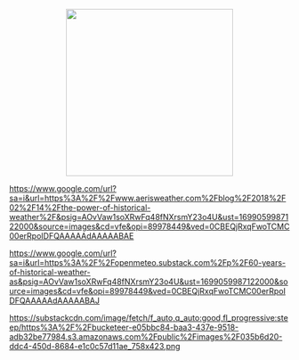<p align="center">
<img src="https://substackcdn.com/image/fetch/f_auto,q_auto:good,fl_progressive:steep/https%3A%2F%2Fbucketeer-e05bbc84-baa3-437e-9518-adb32be77984.s3.amazonaws.com%2Fpublic%2Fimages%2F035b6d20-ddc4-450d-8684-e1c0c57d11ae_758x423.png"  height=300>
</p>




https://www.google.com/url?sa=i&url=https%3A%2F%2Fwww.aerisweather.com%2Fblog%2F2018%2F02%2F14%2Fthe-power-of-historical-weather%2F&psig=AOvVaw1soXRwFq48fNXrsmY23o4U&ust=1699059987122000&source=images&cd=vfe&opi=89978449&ved=0CBEQjRxqFwoTCMC00erRpoIDFQAAAAAdAAAAABAE

https://www.google.com/url?sa=i&url=https%3A%2F%2Fopenmeteo.substack.com%2Fp%2F60-years-of-historical-weather-as&psig=AOvVaw1soXRwFq48fNXrsmY23o4U&ust=1699059987122000&source=images&cd=vfe&opi=89978449&ved=0CBEQjRxqFwoTCMC00erRpoIDFQAAAAAdAAAAABAJ

https://substackcdn.com/image/fetch/f_auto,q_auto:good,fl_progressive:steep/https%3A%2F%2Fbucketeer-e05bbc84-baa3-437e-9518-adb32be77984.s3.amazonaws.com%2Fpublic%2Fimages%2F035b6d20-ddc4-450d-8684-e1c0c57d11ae_758x423.png